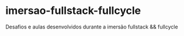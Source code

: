 # imersao-fullstack-fullcycle
 Desafios e aulas desenvolvidos durante a imersão fullstack && fullcycle
